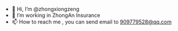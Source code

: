 - 👋 Hi, I’m @zhongxiongzeng
- 👀 I’m working in ZhongAn Insurance
- 📫 How to reach me , you can send email to 909779528@qq.com

<!---
zhongxiongzeng/zhongxiongzeng is a ✨ special ✨ repository because its `README.md` (this file) appears on your GitHub profile.
You can click the Preview link to take a look at your changes.
--->
